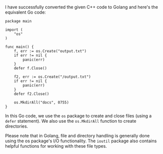 I have successfully converted the given C++ code to Golang and here's the equivalent Go code:
```
package main

import (
    "os"
)

func main() {
    f, err := os.Create("output.txt")
    if err != nil {
        panic(err)
    }
    defer f.Close()

    f2, err := os.Create("/output.txt")
    if err != nil {
        panic(err)
    }
    defer f2.Close()

    os.MkdirAll("docs", 0755)
}
```
In this Go code, we use the `os` package to create and close files (using a `defer` statement). We also use the `os.MkdirAll` function to create directories. 

Please note that in Golang, file and directory handling is generally done using the os package's I/O functionality. The `ioutil` package also contains helpful functions for working with these file types.
